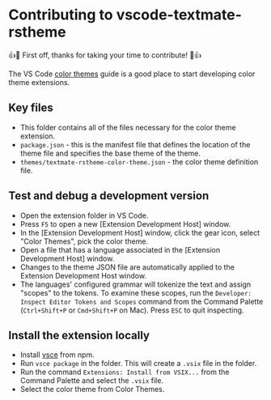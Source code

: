 # Contributing to vscode-textmate-rstheme

:+1::tada: First off, thanks for taking your time to contribute! :tada::+1:

The VS Code [color themes](https://code.visualstudio.com/docs/getstarted/themes)
guide is a good place to start developing color theme extensions.

## Key files

- This folder contains all of the files necessary for the color theme extension.
- `package.json` - this is the manifest file that defines the location of the
  theme file and specifies the base theme of the theme.
- `themes/textmate-rstheme-color-theme.json` - the color theme definition file.

## Test and debug a development version

- Open the extension folder in VS Code.
- Press `F5` to open a new [Extension Development Host] window.
- In the [Extension Development Host] window, click the gear icon,
  select "Color Themes", pick the color theme.
- Open a file that has a language associated in the
  [Extension Development Host] window.
- Changes to the theme JSON file are automatically applied to the
  Extension Development Host window.
- The languages' configured grammar will tokenize the text and assign "scopes"
  to the tokens. To examine these scopes, run the
  `Developer: Inspect Editor Tokens and Scopes` command from the Command Palette
  (`Ctrl+Shift+P` or `Cmd+Shift+P` on Mac). Press `ESC` to quit inspecting.

## Install the extension locally

- Install [vsce](https://code.visualstudio.com/api/working-with-extensions/publishing-extension) from npm.
- Run `vsce package` in the folder. This will create a `.vsix` file in the folder.
- Run the command `Extensions: Install from VSIX...` from the Command Palette and select the `.vsix` file.
- Select the color theme from Color Themes.

